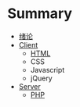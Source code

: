 # Summary

* [绪论](README.md)
* [Client](qian_duan.md)
   * [HTML](1.javascript.md)
   * CSS
   * Javascript
   * jQuery
* [Server](hou_duan.md)
   * [PHP](1.php.md)

